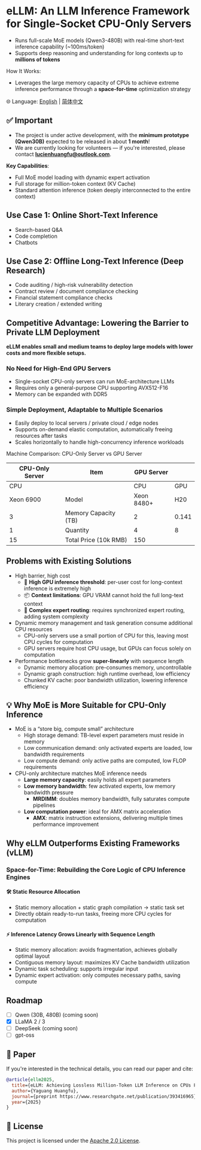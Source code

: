 # eLLM: An LLM Inference Framework for Single-Socket CPU-Only Servers
- Runs full-scale MoE models (Qwen3-480B) with real-time short-text inference capability (~100ms/token)
- Supports deep reasoning and understanding for long contexts up to **millions of tokens**

How It Works:
- Leverages the large memory capacity of CPUs to achieve extreme inference performance through a **space-for-time** optimization strategy

🌐 Language: [English](README.md) | [简体中文](README.zh-CN.md)

## ✅ Important
* The project is under active development, with the **minimum prototype (Qwen30B)** expected to be released in about **1 month**!  
* We are currently looking for volunteers — if you're interested, please contact **lucienhuangfu@outlook.com**.

**Key Capabilities**:
* Full MoE model loading with dynamic expert activation
* Full storage for million-token context (KV Cache)
* Standard attention inference (token deeply interconnected to the entire context)

## Use Case 1: Online Short-Text Inference
* Search-based Q&A
* Code completion
* Chatbots

## Use Case 2: Offline Long-Text Inference (Deep Research)
- Code auditing / high-risk vulnerability detection
- Contract review / document compliance checking  
- Financial statement compliance checks
- Literary creation / extended writing

## Competitive Advantage: Lowering the Barrier to Private LLM  Deployment

**eLLM enables small and medium teams to deploy large models with lower costs and more flexible setups.**

### No Need for High-End GPU Servers
- Single-socket CPU-only servers can run MoE-architecture LLMs  
- Requires only a general-purpose CPU supporting AVX512-F16  
- Memory can be expanded with DDR5

### Simple Deployment, Adaptable to Multiple Scenarios
- Easily deploy to local servers / private cloud / edge nodes  
- Supports on-demand elastic computation, automatically freeing resources after tasks  
- Scales horizontally to handle high-concurrency inference workloads

Machine Comparison: CPU-Only Server vs GPU Server

| CPU-Only Server | Item | GPU Server | |
|----------|--------------|------------|------|
|CPU ||CPU|GPU| 
| Xeon 6900| Model           | Xeon 8480+     | H20   |
|3| Memory Capacity (TB) | 2 | 0.141 |
|1| Quantity          |4        | 8  |
|15| Total Price (10k RMB) |150| 

## Problems with Existing Solutions
- High barrier, high cost
  - 🧠 **High GPU inference threshold**: per-user cost for long-context inference is extremely high
  - 📦 **Context limitations**: GPU VRAM cannot hold the full long-text context
  - 🔀 **Complex expert routing**: requires synchronized expert routing, adding system complexity
- Dynamic memory management and task generation consume additional CPU resources
  - CPU-only servers use a small portion of CPU for this, leaving most CPU cycles for computation
  - GPU servers require host CPU usage, but GPUs can focus solely on computation
- Performance bottlenecks grow **super-linearly** with sequence length
  - Dynamic memory allocation: pre-consumes memory, uncontrollable
  - Dynamic graph construction: high runtime overhead, low efficiency
  - Chunked KV cache: poor bandwidth utilization, lowering inference efficiency

## 💡 Why MoE is More Suitable for CPU-Only Inference

- MoE is a “store big, compute small” architecture
  - High storage demand: TB-level expert parameters must reside in memory  
  - Low communication demand: only activated experts are loaded, low bandwidth requirements  
  - Low compute demand: only active paths are computed, low FLOP requirements  
- CPU-only architecture matches MoE inference needs
  - **Large memory capacity**: easily holds all expert parameters  
  - **Low memory bandwidth**: few activated experts, low memory bandwidth pressure
    - **MRDIMM**: doubles memory bandwidth, fully saturates compute pipelines  
  - **Low computation power**: ideal for AMX matrix acceleration
    - **AMX**: matrix instruction extensions, delivering multiple times performance improvement

## Why eLLM Outperforms Existing Frameworks (vLLM)

### Space-for-Time: Rebuilding the Core Logic of CPU Inference Engines

#### 🛠️ Static Resource Allocation
- Static memory allocation + static graph compilation → static task set
- Directly obtain ready-to-run tasks, freeing more CPU cycles for computation

#### ⚡ Inference Latency Grows **Linearly** with Sequence Length
- Static memory allocation: avoids fragmentation, achieves globally optimal layout  
- Contiguous memory layout: maximizes KV Cache bandwidth utilization  
- Dynamic task scheduling: supports irregular input  
- Dynamic expert activation: only computes necessary paths, saving compute

## Roadmap
* [ ] Qwen (30B, 480B) (coming soon)
* [x] LLaMA 2 / 3
* [ ] DeepSeek (coming soon)
* [ ] gpt-oss

## 📄 Paper

If you're interested in the technical details, you can read our paper and cite:

```bibtex
@article{ellm2025,
  title={eLLM: Achieving Lossless Million-Token LLM Inference on CPUs Faster Than GPUs},
  author={Yaguang Huangfu},
  journal={preprint https://www.researchgate.net/publication/393416965},
  year={2025}
}
```

## 📜 License
This project is licensed under the [Apache 2.0 License](LICENSE).




